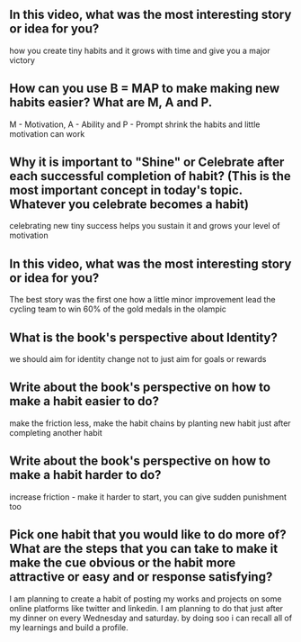 ## In this video, what was the most interesting story or idea for you?
how you create tiny habits and it grows with time and give you a major victory

## How can you use B = MAP to make making new habits easier? What are M, A and P.
M - Motivation, A - Ability and P - Prompt  shrink the habits and little motivation can work

## Why it is important to "Shine" or Celebrate after each successful completion of habit? (This is the most important concept in today's topic. Whatever you celebrate becomes a habit)
celebrating new tiny success helps you sustain it and grows your level of motivation

## In this video, what was the most interesting story or idea for you?
The best story was the first one how a little minor improvement lead the cycling team to win 60% of the gold medals in the olampic

## What is the book's perspective about Identity?
we should aim for identity change not to just aim for goals or rewards

## Write about the book's perspective on how to make a habit easier to do?
make the friction less, make the habit chains by planting new habit just after completing another habit

## Write about the book's perspective on how to make a habit harder to do?
increase friction - make it harder to start, you can give sudden punishment too

## Pick one habit that you would like to do more of? What are the steps that you can take to make it make the cue obvious or the habit more attractive or easy and or response satisfying?
I am planning to create a habit of posting my works and projects on some online platforms like twitter and linkedin. I am planning to do that just after my dinner on every Wednesday and saturday. by doing soo i can recall all of my learnings and build a profile. 
